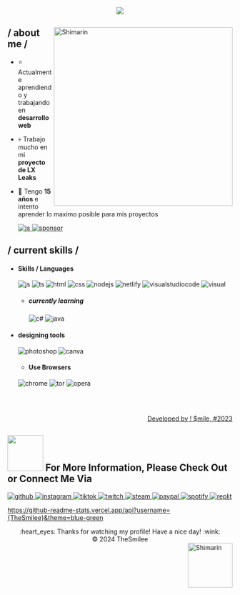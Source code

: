 <p align = center ><img src="https://cdn.discordapp.com/attachments/1156355718992101388/1254040378135416866/1718654348929aa.png?ex=66780b9d&is=6676ba1d&hm=cb458a0ff9d9a1cdc1feeb5ccfdf1ff8c50bb7c6ba75e214c628ef2c309aa743&"> </p>

<div>

<img align="right" width="400" alt="Shimarin" src="https://cdn.discordapp.com/attachments/1156355718992101388/1253879070115106887/LXXXX.png?ex=66777562&is=667623e2&hm=3779dcbc7a2900ef036743aab7e470cdbd3f8eb0d8fbecbeac012f280c566647&"/>

<h2> / about me /</h2>
  
- ⭐ Actualmente aprendiendo y trabajando en **desarrollo web**
- 💀 Trabajo mucho en mi **proyecto de LX Leaks**
- 👾 Tengo **15 años** e intento aprender lo maximo posible para mis proyectos

  <a href="https://discord.gg/lxleaks">
  <img src = "https://img.shields.io/badge/Discord-7289DA?style=for-the-badge&logo=discord&logoColor=white" alt = "js" />
  </a>
    <a href="https://lxshopofficial.netlify.app/">
  <img src = "https://img.shields.io/badge/sponsor-30363D?style=for-the-badge&logo=GitHub-Sponsors&logoColor=#white" alt = "sponsor" />
  </a>
<h2> / current skills / </h2>

  
- <h4> Skills / Languages </h4>
  <img src = "https://img.shields.io/badge/JavaScript-323330?style=for-the-badge&logo=javascript&logoColor=F7DF1E" alt = "js" />
  <img src = "https://img.shields.io/badge/TypeScript-007ACC?style=for-the-badge&logo=typescript&logoColor=white" alt = "ts" />
  <img src = "https://img.shields.io/badge/HTML5-E34F26?style=for-the-badge&logo=html5&logoColor=white" alt = "html" />
  <img src = "https://img.shields.io/badge/CSS3-1572B6?style=for-the-badge&logo=css3&logoColor=white" alt = "css" />
    <img src = "https://img.shields.io/badge/Node.js-43853D?style=for-the-badge&logo=node.js&logoColor=white" alt = "nodejs" />
      <img src = "https://img.shields.io/badge/Netlify-00C7B7?style=for-the-badge&logo=netlify&logoColor=white" alt = "netlify" />
   <img src = "https://img.shields.io/badge/Visual_Studio_Code-0078D4?style=for-the-badge&logo=visual%20studio%20code&logoColor=white" alt = "visualstudiocode" />   
    <img src = "https://img.shields.io/badge/Visual_Studio-5C2D91?style=for-the-badge&logo=visual%20studio&logoColor=white" alt = "visual" />
  
  - <h5> currently learning </h5>
    <img src = "https://img.shields.io/badge/c%23-%23239120.svg?style=for-the-badge&logo=c-sharp&logoColor=white" alt = "c#" />
    <img src = "https://img.shields.io/badge/java-%23ED8B00.svg?style=for-the-badge&logo=java&logoColor=white" alt = "java" />
  
- <h4> designing tools </h4>
  <img src = "https://aleen42.github.io/badges/src/photoshop.svg" alt = "photoshop"/>
    <img src = "https://img.shields.io/badge/Canva-%2300C4CC.svg?&style=for-the-badge&logo=Canva&logoColor=white" alt = "canva"/>

    - <h4> Use Browsers </h4>
  <img src = "https://img.shields.io/badge/Google_chrome-4285F4?style=for-the-badge&logo=Google-chrome&logoColor=white" alt = "chrome"/>
    <img src = "https://img.shields.io/badge/Tor_Browser-7D4698?style=for-the-badge&logo=Tor-Browser&logoColor=white" alt = "tor"/>
    <img src = "https://img.shields.io/badge/Opera-FF1B2D?style=for-the-badge&logo=Opera&logoColor=white" alt = "opera"/>
  
  </br></br>
  
<div align="right">
<a href="https://thesmilee.netlify.app/">Developed by ! $mile,,#2023</a>
  </div>
  </div>

## <img src='https://raw.githubusercontent.com/ShahriarShafin/ShahriarShafin/main/Assets/handshake.gif' width="80px"> For More Information, Please Check Out or Connect Me Via

  <a href="https://github.com/TheSmilee">
  <img src = "https://img.shields.io/badge/GitHub-100000?style=for-the-badge&logo=github&logoColor=white" alt = "github" />
  </a>
    <a href="https://www.instagram.com/maariooch.08/">
  <img src = "https://img.shields.io/badge/Instagram-E4405F?style=for-the-badge&logo=instagram&logoColor=white" alt = "instagram" />
  </a>
    <a href="https://www.tiktok.com/@maariiooch.08">
  <img src = "https://img.shields.io/badge/TikTok-000000?style=for-the-badge&logo=tiktok&logoColor=white" alt = "tiktok" />
  </a>
    <a href="https://www.twitch.tv/thesmilee_23">
  <img src = "https://img.shields.io/badge/Twitch-9146FF?style=for-the-badge&logo=twitch&logoColor=white" alt = "twitch" />
  </a>
      <a href="https://steamcommunity.com/id/elfuckingsmile/">
  <img src = "https://img.shields.io/badge/Steam-000000?style=for-the-badge&logo=steam&logoColor=white" alt = "steam" />
  </a>
      <a href="https://paypal.me/smilegenesis">
  <img src = "https://img.shields.io/badge/PayPal-00457C?style=for-the-badge&logo=paypal&logoColor=white" alt = "paypal" />
  </a>
      <a href="https://open.spotify.com/user/1l4lsdt73obtor7p47f22axq8">
  <img src = "https://img.shields.io/badge/Spotify-1ED760?&style=for-the-badge&logo=spotify&logoColor=white" alt = "spotify" />
  </a>
    <a href="https://replit.com/@marioprox08">
  <img src = "https://img.shields.io/badge/replit-667881?style=for-the-badge&logo=replit&logoColor=white" alt = "replit" />
  </a>

https://github-readme-stats.vercel.app/api?username={TheSmilee}&theme=blue-green
<div align="center">
  :heart_eyes: Thanks for watching my profile! Have a nice day! :wink: <br/>
  &copy; 2024 TheSmilee
</div>

<img align="right" width="100" alt="Shimarin" src="https://cdn.discordapp.com/attachments/1156355718992101388/1254041937300688998/image5345345-removebg-preview.png?ex=66780d10&is=6676bb90&hm=785ec03091edc1cc185e78b95f9958ecea09da13c8789cca24c0559a8306a438&"/>
